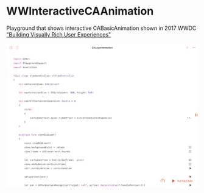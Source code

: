 # WWInteractiveCAAnimation

Playground that shows interactive CABasicAnimation shown in 2017 WWDC ["Building Visually Rich User Experiences"](https://developer.apple.com/videos/play/wwdc2017/235/)

![Screencast](https://raw.githubusercontent.com/bgayman/WWInteractiveCAAnimation/master/CALayerAnimation.playground/IMG_7917.GIF)
